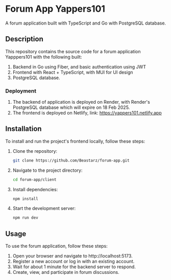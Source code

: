 # Forum App Yappers101

A forum application built with TypeScript and Go with PostgreSQL database.

## Description

This repository contains the source code for a forum application Yapppers101 with the following built:
1. Backend in Go using Fiber, and basic authentication using JWT
2. Frontend with React + TypeScript, with MUI for UI design
3. PostgreSQL database.

### Deployment
1. The backend of application is deployed on Render, with Render's PostgreSQL database which will expire on 18 Feb 2025.
2. The frontend is deployed on Netlify, link: https://yappers101.netlify.app

## Installation

To install and run the project's frontend locally, follow these steps:

1. Clone the repository:
   ```bash
   git clone https://github.com/Beastarz/forum-app.git
2. Navigate to the project directory:
   ```bash
   cd forum-app/client
3. Install dependencies:
   ```bash
   npm install
4. Start the development server:
   ```bash
   npm run dev
   
## Usage
To use the forum application, follow these steps:

1. Open your browser and navigate to http://localhost:5173.
2. Register a new account or log in with an existing account.
3. Wait for about 1 minute for the backend server to respond.
4. Create, view, and participate in forum discussions.
